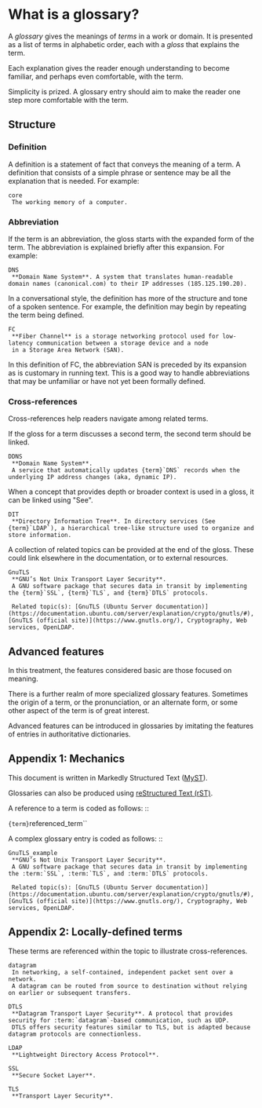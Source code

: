 # What is a glossary?

A *glossary* gives the meanings of *terms* in a work or domain.
It is presented as a list of terms in alphabetic order, each with a *gloss* that explains the term.

Each explanation gives the reader enough understanding to become familiar, and perhaps even comfortable, with the term.

Simplicity is prized. A glossary entry should aim to make the reader one step more comfortable with the term.

## Structure

### Definition

A definition is a statement of fact that conveys the meaning of a term. 
A definition that consists of a simple phrase or sentence may be all the explanation that is needed. For example:

```{glossary}
core
 The working memory of a computer.
```

### Abbreviation

If the term is an abbreviation, the gloss starts with the expanded form of the term. The abbreviation is explained briefly after this expansion. For example:

```{glossary}
DNS
 **Domain Name System**. A system that translates human-readable domain names (canonical.com) to their IP addresses (185.125.190.20).
```

In a conversational style, the definition has more of the structure and tone of a spoken sentence.
For example, the definition may begin by repeating the term being defined.

```{glossary}
FC
 **Fiber Channel** is a storage networking protocol used for low-latency communication between a storage device and a node
 in a Storage Area Network (SAN).
```

In this definition of FC, the abbreviation SAN is preceded by its expansion as is customary in running text.
This is a good way to handle abbreviations that may be unfamiliar or have not yet been formally defined.

### Cross-references

Cross-references help readers navigate among related terms.

If the gloss for a term discusses a second term, the second term should be linked.

<!-- {term}`DNS` replaced by *DNS* -->
<!-- other terms: LDAP, SSL, TLS, DTLS -->


```{glossary}
DDNS
 **Domain Name System**.
 A service that automatically updates {term}`DNS` records when the underlying IP address changes (aka, dynamic IP).
```

When a concept that provides depth or broader context is used in a gloss, it can be linked using "See".

```{glossary}
DIT
 **Directory Information Tree**. In directory services (See {term}`LDAP`), a hierarchical tree-like structure used to organize and store information.
```

A collection of related topics can be provided at the end of the gloss. These could link elsewhere in the documentation, or to external resources.

```{glossary}
GnuTLS
 **GNU’s Not Unix Transport Layer Security**.
 A GNU software package that secures data in transit by implementing the {term}`SSL`, {term}`TLS`, and {term}`DTLS` protocols.

 Related topic(s): [GnuTLS (Ubuntu Server documentation)](https://documentation.ubuntu.com/server/explanation/crypto/gnutls/#), [GnuTLS (official site)](https://www.gnutls.org/), Cryptography, Web services, OpenLDAP.

```

## Advanced features

In this treatment, the features considered basic are those focused on meaning.

There is a further realm of more specialized glossary features. Sometimes the origin of a term, or the pronunciation, or an alternate form, or some other aspect of the term is of great interest.

Advanced features can be introduced in glossaries by imitating the features of entries in authoritative dictionaries.

## Appendix 1: Mechanics

This document is written in Markedly Structured Text ([MyST](https://myst-parser.readthedocs.io/en/latest/syntax/typography.html#syntax-glossaries)).

Glossaries can also be produced using [reStructured Text (rST)](https://sublime-and-sphinx-guide.readthedocs.io/en/latest/glossary.html).

A reference to a term is coded as follows: ::

`{term}`referenced_term``

A complex glossary entry is coded as follows: ::

  ```{glossary}
  GnuTLS_example
   **GNU’s Not Unix Transport Layer Security**.
   A GNU software package that secures data in transit by implementing the :term:`SSL`, :term:`TLS`, and :term:`DTLS` protocols.

   Related topic(s): [GnuTLS (Ubuntu Server documentation)](https://documentation.ubuntu.com/server/explanation/crypto/gnutls/#), [GnuTLS (official site)](https://www.gnutls.org/), Cryptography, Web services, OpenLDAP.

  ```

## Appendix 2: Locally-defined terms

These terms are referenced within the topic to illustrate cross-references.

```{glossary}
datagram
 In networking, a self-contained, independent packet sent over a network.
 A datagram can be routed from source to destination without relying on earlier or subsequent transfers.

DTLS
 **Datagram Transport Layer Security**. A protocol that provides security for :term:`datagram`-based communication, such as UDP.
 DTLS offers security features similar to TLS, but is adapted because datagram protocols are connectionless.

LDAP
 **Lightweight Directory Access Protocol**.

SSL
 **Secure Socket Layer**.

TLS
 **Transport Layer Security**.

```
